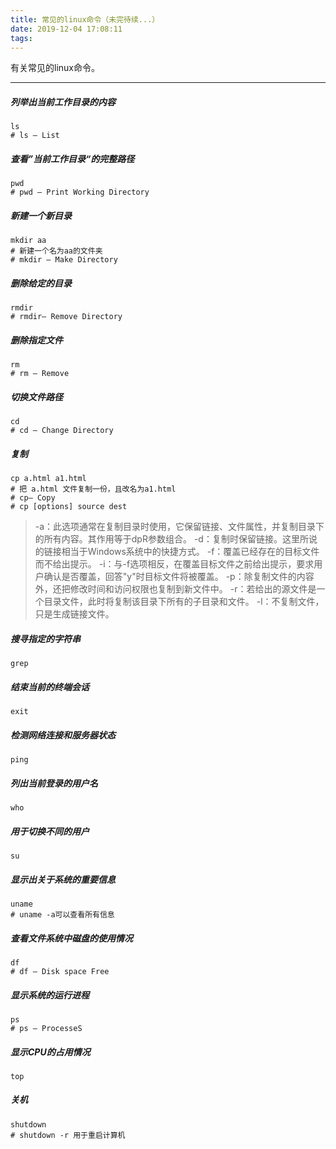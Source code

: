 ```yaml
---
title: 常见的linux命令（未完待续...）
date: 2019-12-04 17:08:11
tags:
---
```

有关常见的linux命令。
<!-- more -->
---
##### 列举出当前工作目录的内容
```
ls
# ls — List
```
##### 查看”当前工作目录“的完整路径
```
pwd
# pwd — Print Working Directory
```
##### 新建一个新目录
```
mkdir aa
# 新建一个名为aa的文件夹
# mkdir — Make Directory
```

##### 删除给定的目录
```
rmdir
# rmdir— Remove Directory
```

##### 删除指定文件
```
rm
# rm — Remove
```
##### 切换文件路径
```
cd
# cd — Change Directory
```
##### 复制
```
cp a.html a1.html
# 把 a.html 文件复制一份，且改名为a1.html
# cp— Copy
# cp [options] source dest
```
> -a：此选项通常在复制目录时使用，它保留链接、文件属性，并复制目录下的所有内容。其作用等于dpR参数组合。
-d：复制时保留链接。这里所说的链接相当于Windows系统中的快捷方式。
-f：覆盖已经存在的目标文件而不给出提示。
-i：与-f选项相反，在覆盖目标文件之前给出提示，要求用户确认是否覆盖，回答"y"时目标文件将被覆盖。
-p：除复制文件的内容外，还把修改时间和访问权限也复制到新文件中。
-r：若给出的源文件是一个目录文件，此时将复制该目录下所有的子目录和文件。
-l：不复制文件，只是生成链接文件。

##### 搜寻指定的字符串
```
grep
```

##### 结束当前的终端会话
```
exit
```

##### 检测网络连接和服务器状态
```
ping
```

##### 列出当前登录的用户名
```
who
```

##### 用于切换不同的用户
```
su
```
##### 显示出关于系统的重要信息
```
uname
# uname -a可以查看所有信息
```

##### 查看文件系统中磁盘的使用情况
```
df
# df — Disk space Free
```

##### 显示系统的运行进程
```
ps
# ps — ProcesseS
```

##### 显示CPU的占用情况
```
top
```
##### 关机
```
shutdown
# shutdown -r 用于重启计算机
```